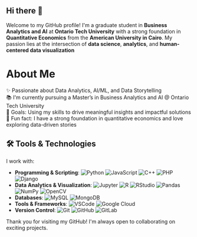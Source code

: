 ## Hi there 👋

Welcome to my GitHub profile! I'm a graduate student in **Business Analytics and AI** at **Ontario Tech University** with a strong foundation in **Quantitative Economics** from the **American University in Cairo**. My passion lies at the intersection of **data science**, **analytics**, and **human-centered data visualization**

# About Me

✨ Passionate about Data Analytics, AI/ML, and Data Storytelling  
📚 I'm currently pursuing a Master’s in Business Analytics and AI @ Ontario Tech University  
🎯 Goals: Using my skills to drive meaningful insights and impactful solutions  
🎲 Fun fact: I have a strong foundation in quantitative economics and love exploring data-driven stories  

## 🛠️ Tools & Technologies

I work with:

- **Programming & Scripting**: ![Python](https://img.shields.io/badge/-Python-blue?logo=python) ![JavaScript](https://img.shields.io/badge/-JavaScript-yellow?logo=javascript) ![C++](https://img.shields.io/badge/-C++-00599C?logo=cplusplus) ![PHP](https://img.shields.io/badge/-PHP-777BB4?logo=php) ![Django](https://img.shields.io/badge/-Django-092E20?logo=django)
- **Data Analytics & Visualization**: ![Jupyter](https://img.shields.io/badge/-Jupyter-orange?logo=jupyter) ![R](https://img.shields.io/badge/-R-blue?logo=r) ![RStudio](https://img.shields.io/badge/-RStudio-75AADB?logo=rstudio) ![Pandas](https://img.shields.io/badge/-Pandas-150458?logo=pandas) ![NumPy](https://img.shields.io/badge/-NumPy-013243?logo=numpy) ![OpenCV](https://img.shields.io/badge/-OpenCV-5C3EE8?logo=opencv)
- **Databases**: ![MySQL](https://img.shields.io/badge/-MySQL-4479A1?logo=mysql)  ![MongoDB](https://img.shields.io/badge/-MongoDB-47A248?logo=mongodb) 
- **Tools & Frameworks**: ![VSCode](https://img.shields.io/badge/-VS%20Code-007ACC?logo=visualstudiocode)  ![Google Cloud](https://img.shields.io/badge/-Google%20Cloud-4285F4?logo=googlecloud)
- **Version Control**: ![Git](https://img.shields.io/badge/-Git-F05032?logo=git) ![GitHub](https://img.shields.io/badge/-GitHub-181717?logo=github) ![GitLab](https://img.shields.io/badge/-GitLab-FC6D26?logo=gitlab) 

Thank you for visiting my GitHub! I'm always open to collaborating on exciting projects.

